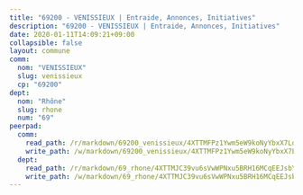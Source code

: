 ```yaml
---
title: "69200 - VENISSIEUX | Entraide, Annonces, Initiatives"
description: "69200 - VENISSIEUX | Entraide, Annonces, Initiatives"
date: 2020-01-11T14:09:21+09:00
collapsible: false
layout: commune
comm:
  nom: "VENISSIEUX"
  slug: venissieux
  cp: "69200"
dept:
  nom: "Rhône"
  slug: rhone
  num: "69"
peerpad:
  comm:
    read_path: /r/markdown/69200_venissieux/4XTTMFPz1Ywm5eW9koNyYbxX7LqMRqmqXd8UxMWU83EnLXsE6
    write_path: /w/markdown/69200_venissieux/4XTTMFPz1Ywm5eW9koNyYbxX7LqMRqmqXd8UxMWU83EnLXsE6-K3TgUJaQKtYtgp9Lae2jbH7WzhDTVv9vabppq284QJCfCsZUdQpr67AgosVmpqn3pY2Yt41NYz6tH7jHkAYwEPG9j4uRfmigXicvG7qU4qVnnPvxaJBnXVXaSnggkUiSdhQ7dDF4
  dept:
    read_path: /r/markdown/69_rhone/4XTTMJC39vu6sVwWPNxu5BRH16MCqEEJsbYu4RNyAxnNmNtVW
    write_path: /w/markdown/69_rhone/4XTTMJC39vu6sVwWPNxu5BRH16MCqEEJsbYu4RNyAxnNmNtVW-K3TgUzVUEXrXvc8NoaD9JfiBpc5MBFP7KZFqLEsm11xqJDEwSVMy7UACp2eYMzek3K6y2WLoyzq5xdKMZeizKNpfHbUBgJcoYSqfidBaPx8RcTCPmdCXhdgeLZLEYHVco5fHD6Pz
---
```


